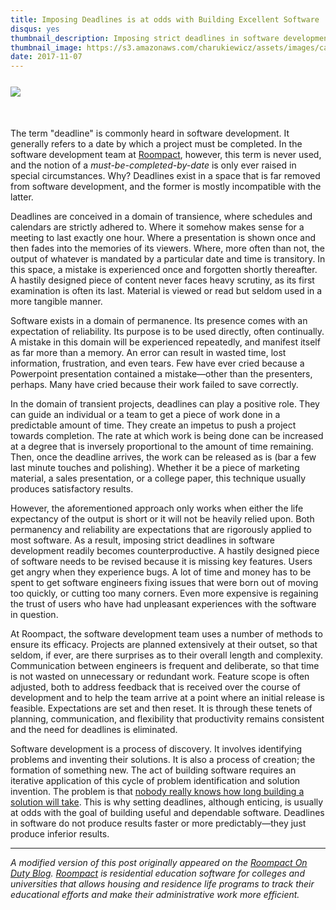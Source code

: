 ```yaml
---
title: Imposing Deadlines is at odds with Building Excellent Software
disqus: yes
thumbnail_description: Imposing strict deadlines in software development is counterproductive and does not produce results any more predictably
thumbnail_image: https://s3.amazonaws.com/charukiewicz/assets/images/calendar-deadline-trim-sm-thumbnail.png
date: 2017-11-07
---
```


<div style="margin-bottom:50px;margin-top:25px;">
<img src="https://s3.amazonaws.com/charukiewicz/assets/images/calendar-deadline-trim-sm.png">
</div>

The term "deadline" is commonly heard in software development. It generally refers to a date by which a project must be completed. In the software development team at [Roompact](https://roompact.com), however, this term is never used, and the notion of a *must-be-completed-by-date* is only ever raised in special circumstances. Why? Deadlines exist in a space that is far removed from software development, and the former is mostly incompatible with the latter.

Deadlines are conceived in a domain of transience, where schedules and calendars are strictly adhered to. Where it somehow makes sense for a meeting to last exactly one hour. Where a presentation is shown once and then fades into the memories of its viewers. Where, more often than not, the output of whatever is mandated by a particular date and time is transitory. In this space, a mistake is experienced once and forgotten shortly thereafter. A hastily designed piece of content never faces heavy scrutiny, as its first examination is often its last. Material is viewed or read but seldom used in a more tangible manner.

Software exists in a domain of permanence. Its presence comes with an expectation of reliability. Its purpose is to be used directly, often continually. A mistake in this domain will be experienced repeatedly, and manifest itself as far more than a memory. An error can result in wasted time, lost information, frustration, and even tears. Few have ever cried because a Powerpoint presentation contained a mistake—other than the presenters, perhaps. Many have cried because their work failed to save correctly.

In the domain of transient projects, deadlines can play a positive role. They can guide an individual or a team to get a piece of work done in a predictable amount of time. They create an impetus to push a project towards completion. The rate at which work is being done can be increased at a degree that is inversely proportional to the amount of time remaining. Then, once the deadline arrives, the work can be released as is (bar a few last minute touches and polishing). Whether it be a piece of marketing material, a sales presentation, or a college paper, this technique usually produces satisfactory results.

However, the aforementioned approach only works when either the life expectancy of the output is short or it will not be heavily relied upon. Both permanency and reliability are expectations that are rigorously applied to most software. As a result, imposing strict deadlines in software development readily becomes counterproductive. A hastily designed piece of software needs to be revised because it is missing key features. Users get angry when they experience bugs. A lot of time and money has to be spent to get software engineers fixing issues that were born out of moving too quickly, or cutting too many corners. Even more expensive is regaining the trust of users who have had unpleasant experiences with the software in question.

At Roompact, the software development team uses a number of methods to ensure its efficacy. Projects are planned extensively at their outset, so that seldom, if ever, are there surprises as to their overall length and complexity. Communication between engineers is frequent and deliberate, so that time is not wasted on unnecessary or redundant work. Feature scope is often adjusted, both to address feedback that is received over the course of development and to help the team arrive at a point where an initial release is feasible. Expectations are set and then reset. It is through these tenets of planning, communication, and flexibility that productivity remains consistent and the need for deadlines is eliminated.

Software development is a process of discovery. It involves identifying problems and inventing their solutions. It is also a process of creation; the formation of something new. The act of building software requires an iterative application of this cycle of problem identification and solution invention. The problem is that [nobody really knows how long building a solution will take](/posts/software-development-challenges/). This is why setting deadlines, although enticing, is usually at odds with the goal of building useful and dependable software. Deadlines in software do not produce results faster or more predictably—they just produce inferior results.




---------

*A modified version of this post originally appeared on the [Roompact On Duty Blog](https://blog.roompact.com/). [Roompact](https://roompact.com/) is residential education software for colleges and universities that allows housing and residence life programs to track their educational efforts and make their administrative work more efficient.*
